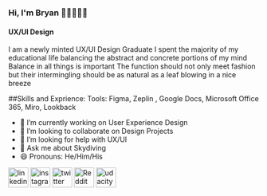 ### Hi, I'm Bryan 👋🏾👨🏾‍💻
#### UX/UI Design 

I am a newly minted UX/UI Design Graduate I spent the majority of my educational life
balancing the abstract and concrete portions of my mind
Balance in all things is important The function should not
only meet fashion but their intermingling should be as
natural as a leaf blowing in a nice breeze

##Skills and Exprience: Tools: Figma, Zeplin , Google Docs, Microsoft Office 365, Miro, Lookback

- 🔭 I’m currently working on User Experience Design 
- 👯 I’m looking to collaborate on Design Projects 
- 🤔 I’m looking for help with UX/UI 
- 💬 Ask me about Skydiving 
- 😄 Pronouns: He/Him/His 


[<img src='https://cdn.jsdelivr.net/npm/simple-icons@3.0.1/icons/linkedin.svg' alt='linkedin' height='40'>](https://www.linkedin.com/in/www.linkedin.com/in/bryan93111/)  [<img src='https://cdn.jsdelivr.net/npm/simple-icons@3.0.1/icons/instagram.svg' alt='instagram' height='40'>](https://www.instagram.com/@turboskyd/)  [<img src='https://cdn.jsdelivr.net/npm/simple-icons@3.0.1/icons/twitter.svg' alt='twitter' height='40'>](https://twitter.com/@Bryan_blp)  [<img src='https://cdn.jsdelivr.net/npm/simple-icons@3.0.1/icons/reddit.svg' alt='Reddit' height='40'>](https://www.reddit.com/user/citizen_NB)  [<img src='https://cdn.jsdelivr.net/npm/simple-icons@3.0.1/icons/udacity.svg' alt='udacity' height='40'>](https://confirm.udacity.com/VYSGDLPL)  

